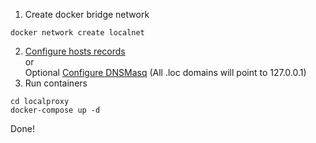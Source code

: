 1) Create docker bridge network
```
docker network create localnet
```

2) [Configure hosts records](HOSTS.md)<br> 
    or <br>
   Optional [Configure DNSMasq](localproxy/DNSMASQ.md) (All .loc domains will point to 127.0.0.1)<br>
3) Run containers<br>
```
cd localproxy
docker-compose up -d
```
Done!
